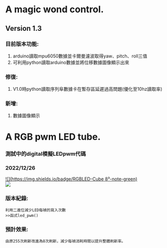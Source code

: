 # A magic wond control.
## **Version 1.3**
### 目前版本功能:
1. arduino讀取mpu6050數據並卡爾曼濾波取得yaw、pitch、roll三值
2. 可利用python讀取arduino數據並將位移數據圖像顯示出來
### 修復: 
1. V1.0時python讀取序列阜數據卡在暫存區延遲過高問題(優化至10hz讀取率)
### 新增:
1. 數據圖像顯示
# A RGB pwm LED tube.
### **測試中的digital模擬LEDpwm代碼**
### 2022/12/26
[![](https://img.shields.io/badge/RGBLED-Cube 8³-note-green)](https://github.com/samjocker/Magic_wondXLED_tube/blob/main/RGBLED-Cube%208%C2%B3/CubeDrive0.1.pt.1.ino)  
[![](https://img.shields.io/badge/CubeDrive0.1.pt.01.ino-Debug-red)](https://github.com/samjocker/Magic_wondXLED_tube/blob/main/RGBLED-Cube%208%C2%B3/CubeDrive0.1.pt.1.ino)

### 版本紀錄:
    利用二進位減少LED每禎的寫入次數
    >>函式led_pwm()
### 預計效果:
    由原255次刷新改進為8次刷新，減少每禎消耗時間以提升整體刷新率。
